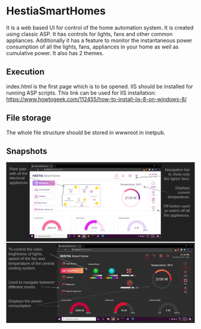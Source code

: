 # HestiaSmartHomes
It is a web based UI for control of the home automation system.
It is created using classic ASP. It has controls for lights, fans and other common appliances. Additionally it has a feature to monitor the instantaneous power consumption of all the lights, fans, appliances in your home as well as cumulative power. It also has 2 themes.

## Execution
index.html is the first page which is to be opened. IIS should be installed for running ASP scripts. This link can be used for IIS installation: https://www.howtogeek.com/112455/how-to-install-iis-8-on-windows-8/

## File storage
The whole file structure should be stored in wwwroot in inetpub.

## Snapshots
<kbd><img src="Snapshots/UI1.png"/></kbd>
<kbd><img src="Snapshots/UI2.png"/></kbd>

